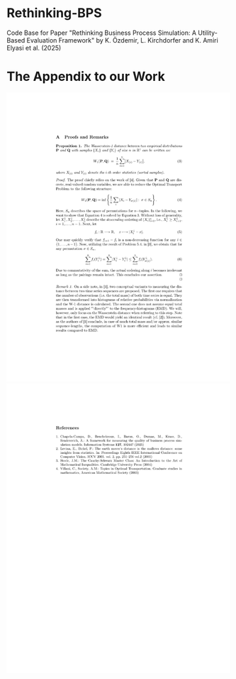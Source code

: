 # Rethinking-BPS
Code Base for Paper "Rethinking Business Process Simulation: A Utility-Based Evaluation Framework" by K. Özdemir, L. Kirchdorfer and K. Amiri Elyasi et al. (2025)

# The Appendix to our Work

![Proof Page 1](appendix/Rethinking_BPS__appendix-1.png)
![Proof Page 2](appendix/Rethinking_BPS__appendix-2.png)
